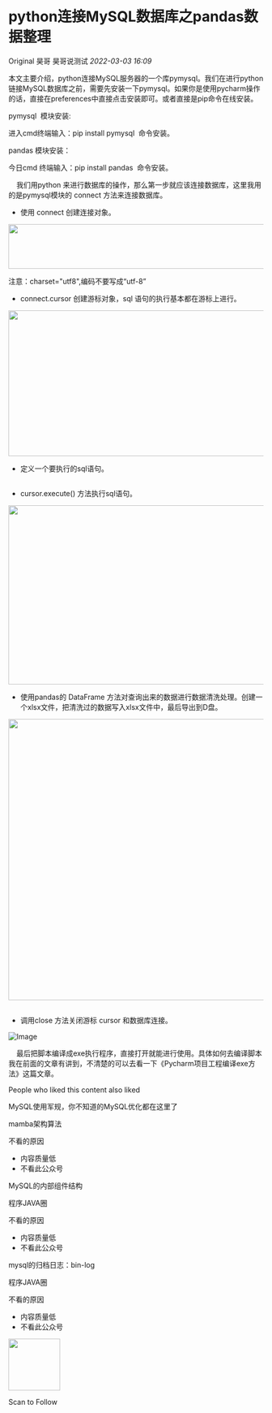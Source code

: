 # python连接MySQL数据库之pandas数据整理

<a id="copyright_logo"></a>Original 昊哥 <a id="profileBt"></a><a id="js_name"></a>昊哥说测试 *2022-03-03 16:09*

本文主要介绍，python连接MySQL服务器的一个库pymysql。我们在进行python链接MySQL数据库之前，需要先安装一下pymysql。如果你是使用pycharm操作的话，直接在preferences中直接点击安装即可。或者直接是pip命令在线安装。

pymysql  模块安装:

进入cmd终端输入：pip install pymysql  命令安装。

pandas 模块安装：

今日cmd 终端输入：pip install pandas  命令安装。

    我们用python 来进行数据库的操作，那么第一步就应该连接数据库，这里我用的是pymysql模块的 connect 方法来连接数据库。

- 使用 connect 创建连接对象。
    

<img width="677" height="88" src="../../../_resources/640_wx_fmt_png_wxfrom_5_wx_lazy__2cc439ab78d54d49a.png"/>

注意：charset="utf8",编码不要写成“utf-8”

- connect.cursor 创建游标对象，sql 语句的执行基本都在游标上进行。
    

<img width="677" height="287" src="../../../_resources/640_wx_fmt_png_wxfrom_5_wx_lazy__0f51ce6c1cf34dc19.png"/>

- 定义一个要执行的sql语句。
    

![Image](data:image/gif;base64,iVBORw0KGgoAAAANSUhEUgAAAAEAAAABCAYAAAAfFcSJAAAADUlEQVQImWNgYGBgAAAABQABh6FO1AAAAABJRU5ErkJggg==)

- cursor.execute() 方法执行sql语句。
    

<img width="677" height="353" src="../../../_resources/640_wx_fmt_png_wxfrom_5_wx_lazy__d09efd09fbb94e6e9.png"/>

- 使用pandas的 DataFrame 方法对查询出来的数据进行数据清洗处理。创建一个xlsx文件，把清洗过的数据写入xlsx文件中，最后导出到D盘。
    

<img width="677" height="554" src="../../../_resources/640_wx_fmt_png_wxfrom_5_wx_lazy__08ecd87ed480454f8.png"/>

![Image](data:image/gif;base64,iVBORw0KGgoAAAANSUhEUgAAAAEAAAABCAYAAAAfFcSJAAAADUlEQVQImWNgYGBgAAAABQABh6FO1AAAAABJRU5ErkJggg==)

- 调用close 方法关闭游标 cursor 和数据库连接。
    

![Image](../../../_resources/640_wx_fmt_png_wxfrom_5_wx_lazy__022dbfbec6824df29.png)

    最后把脚本编译成exe执行程序，直接打开就能进行使用。具体如何去编译脚本我在前面的文章有讲到，不清楚的可以去看一下《Pycharm项目工程编译exe方法》这篇文章。

People who liked this content also liked

MySQL使用军规，你不知道的MySQL优化都在这里了

mamba架构算法

不看的原因

- 内容质量低
- 不看此公众号

MySQL的内部组件结构

程序JAVA圈

不看的原因

- 内容质量低
- 不看此公众号

mysql的归档日志：bin-log

程序JAVA圈

不看的原因

- 内容质量低
- 不看此公众号

<img width="102" height="102" src="../../../_resources/qrcode_scene_10000004_size_102___804c0f42b19245a79.bmp"/>

Scan to Follow